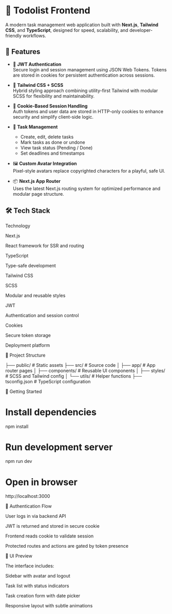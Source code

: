 # 📝 Todolist Frontend

A modern task management web application built with **Next.js**, **Tailwind CSS**, and **TypeScript**, designed for speed, scalability, and developer-friendly workflows.

## 🚀 Features

- 🔐 **JWT Authentication**  
  Secure login and session management using JSON Web Tokens. Tokens are stored in cookies for persistent authentication across sessions.

- 🎨 **Tailwind CSS + SCSS**  
  Hybrid styling approach combining utility-first Tailwind with modular SCSS for flexibility and maintainability.

- 🍪 **Cookie-Based Session Handling**  
  Auth tokens and user data are stored in HTTP-only cookies to enhance security and simplify client-side logic.

- 🧠 **Task Management**
  - Create, edit, delete tasks
  - Mark tasks as done or undone
  - View task status (Pending / Done)
  - Set deadlines and timestamps

- 🖼️ **Custom Avatar Integration**  
  Pixel-style avatars replace copyrighted characters for a playful, safe UI.

- 📦 **Next.js App Router**  
  Uses the latest Next.js routing system for optimized performance and modular page structure.

## 🛠️ Tech Stack

Technology

Next.js

React framework for SSR and routing

TypeScript

Type-safe development

Tailwind CSS

SCSS

Modular and reusable styles

JWT

Authentication and session control

Cookies

Secure token storage

Deployment platform

📂 Project Structure

├── public/ # Static assets
├── src/ # Source code
│ ├── app/ # App router pages
│ ├── components/ # Reusable UI components
│ ├── styles/ # SCSS and Tailwind config
│ └── utils/ # Helper functions
├── tsconfig.json # TypeScript configuration

🧪 Getting Started

# Install dependencies

npm install

# Run development server

npm run dev

# Open in browser

http://localhost:3000

🔐 Authentication Flow

User logs in via backend API

JWT is returned and stored in secure cookie

Frontend reads cookie to validate session

Protected routes and actions are gated by token presence

📸 UI Preview

The interface includes:

Sidebar with avatar and logout

Task list with status indicators

Task creation form with date picker

Responsive layout with subtle animations
